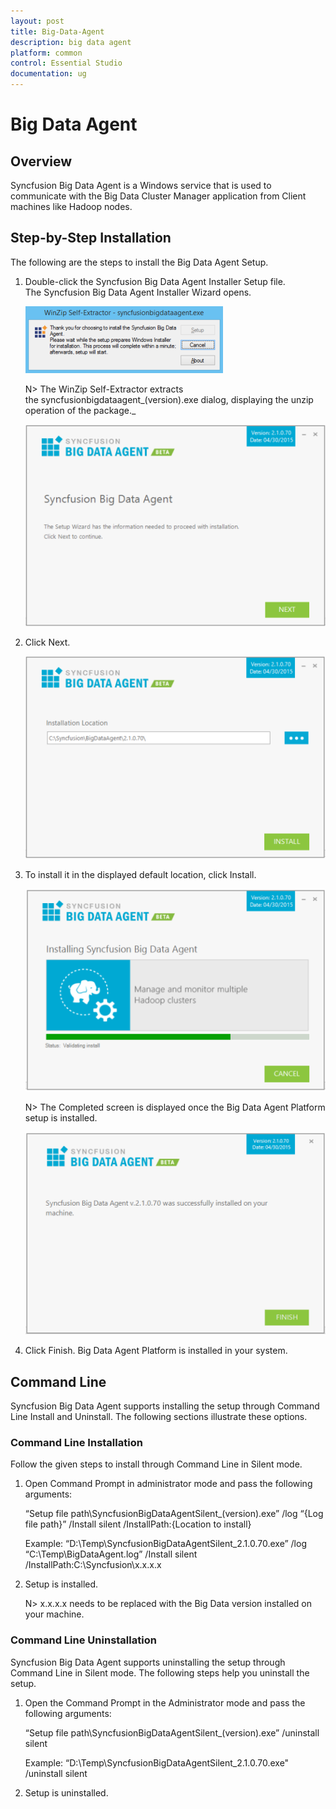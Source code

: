 ```yaml
---
layout: post
title: Big-Data-Agent
description: big data agent
platform: common
control: Essential Studio
documentation: ug
---
```


# Big Data Agent

## Overview

Syncfusion Big Data Agent is a Windows service that is used to communicate with the Big Data Cluster Manager application from Client machines like Hadoop nodes.


## Step-by-Step Installation

The following are the steps to install the Big Data Agent Setup.

1. Double-click the Syncfusion Big Data Agent Installer Setup file. The Syncfusion Big Data Agent Installer Wizard opens.

   ![](Big-Data-Agent_images/Big-Data-Agent_img1.png)

   N> The WinZip Self-Extractor extracts the syncfusionbigdataagent_(version).exe dialog, displaying the unzip operation of the package._ 

   ![](Big-Data-Agent_images/Big-Data-Agent_img3.png)

   
2. Click Next.

   ![](Big-Data-Agent_images/Big-Data-Agent_img4.png)

3. To install it in the displayed default location, click Install.

    ![](Big-Data-Agent_images/Big-Data-Agent_img5.png)
	
	N> The Completed screen is displayed once the Big Data Agent Platform setup is installed.

    ![](Big-Data-Agent_images/Big-Data-Agent_img7.png)

4. Click Finish. Big Data Agent Platform is installed in your system.


## Command Line 

Syncfusion Big Data Agent supports installing the setup through Command Line Install and Uninstall. The following sections illustrate these options. 

### Command Line Installation

Follow the given steps to install through Command Line in Silent mode.

1. Open Command Prompt in administrator mode and pass the following arguments:

   “Setup file path\SyncfusionBigDataAgentSilent_(version).exe” /log “{Log file path}” /Install silent   /InstallPath:{Location to install}

    Example: “D:\Temp\SyncfusionBigDataAgentSilent_2.1.0.70.exe” /log “C:\Temp\BigDataAgent.log” /Install silent /InstallPath:C:\Syncfusion\x.x.x.x

2. Setup is installed.

   N> x.x.x.x needs to be replaced with the Big Data version installed on your machine.
   
   
### Command Line Uninstallation

Syncfusion Big Data Agent supports uninstalling the setup through Command Line in Silent mode. The following steps help you uninstall the setup. 

1. Open the Command Prompt in the Administrator mode and pass the following arguments: 

   “Setup file path\SyncfusionBigDataAgentSilent_(version).exe” /uninstall silent

    Example: “D:\Temp\SyncfusionBigDataAgentSilent_2.1.0.70.exe" /uninstall silent

2.  Setup is uninstalled.
